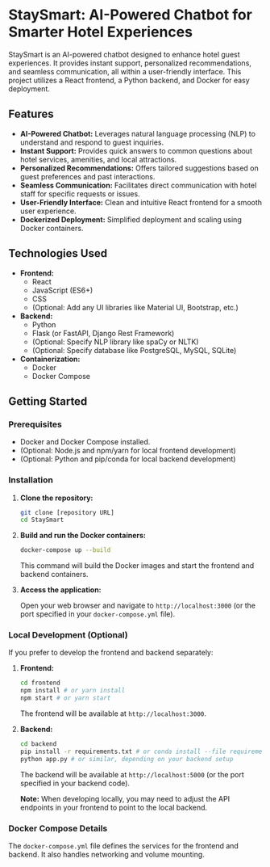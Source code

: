 # StaySmart: AI-Powered Chatbot for Smarter Hotel Experiences

StaySmart is an AI-powered chatbot designed to enhance hotel guest experiences. It provides instant support, personalized recommendations, and seamless communication, all within a user-friendly interface. This project utilizes a React frontend, a Python backend, and Docker for easy deployment.

## Features

* **AI-Powered Chatbot:** Leverages natural language processing (NLP) to understand and respond to guest inquiries.
* **Instant Support:** Provides quick answers to common questions about hotel services, amenities, and local attractions.
* **Personalized Recommendations:** Offers tailored suggestions based on guest preferences and past interactions.
* **Seamless Communication:** Facilitates direct communication with hotel staff for specific requests or issues.
* **User-Friendly Interface:** Clean and intuitive React frontend for a smooth user experience.
* **Dockerized Deployment:** Simplified deployment and scaling using Docker containers.

## Technologies Used

* **Frontend:**
    * React
    * JavaScript (ES6+)
    * CSS
    * (Optional: Add any UI libraries like Material UI, Bootstrap, etc.)
* **Backend:**
    * Python
    * Flask (or FastAPI, Django Rest Framework)
    * (Optional: Specify NLP library like spaCy or NLTK)
    * (Optional: Specify database like PostgreSQL, MySQL, SQLite)
* **Containerization:**
    * Docker
    * Docker Compose

## Getting Started

### Prerequisites

* Docker and Docker Compose installed.
* (Optional: Node.js and npm/yarn for local frontend development)
* (Optional: Python and pip/conda for local backend development)

### Installation

1.  **Clone the repository:**

    ```bash
    git clone [repository URL]
    cd StaySmart
    ```

2.  **Build and run the Docker containers:**

    ```bash
    docker-compose up --build
    ```

    This command will build the Docker images and start the frontend and backend containers.

3.  **Access the application:**

    Open your web browser and navigate to `http://localhost:3000` (or the port specified in your `docker-compose.yml` file).

### Local Development (Optional)

If you prefer to develop the frontend and backend separately:

1.  **Frontend:**

    ```bash
    cd frontend
    npm install # or yarn install
    npm start # or yarn start
    ```

    The frontend will be available at `http://localhost:3000`.

2.  **Backend:**

    ```bash
    cd backend
    pip install -r requirements.txt # or conda install --file requirements.txt
    python app.py # or similar, depending on your backend setup
    ```

    The backend will be available at `http://localhost:5000` (or the port specified in your backend code).

    **Note:** When developing locally, you may need to adjust the API endpoints in your frontend to point to the local backend.

### Docker Compose Details

The `docker-compose.yml` file defines the services for the frontend and backend. It also handles networking and volume mounting.

